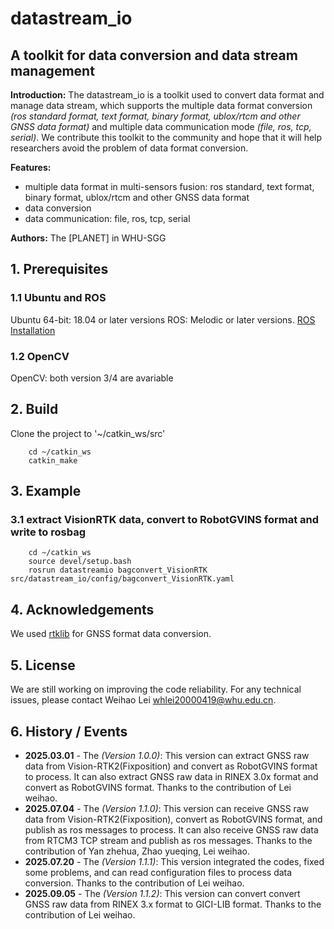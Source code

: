 # datastream_io
## A toolkit for data conversion and data stream management

**Introduction:**
The datastream_io is a toolkit used to convert data format and manage data stream, which supports the multiple data format conversion *(ros standard format, text format, binary format, ublox/rtcm and other GNSS data format)* and multiple data communication mode *(file, ros, tcp, serial)*. We contribute this toolkit to the community and hope that it will help researchers avoid the problem of data format conversion.

**Features:**
- multiple data format in multi-sensors fusion: ros standard, text format, binary format, ublox/rtcm and other GNSS data format
- data conversion
- data communication: file, ros, tcp, serial

**Authors:**
The [PLANET] in WHU-SGG

## 1. Prerequisites
### 1.1 **Ubuntu** and **ROS**
Ubuntu 64-bit: 18.04 or later versions
ROS: Melodic or later versions. [ROS Installation](http://wiki.ros.org/ROS/Installation)

### 1.2 **OpenCV**
OpenCV: both version 3/4 are avariable

## 2. Build
Clone the project to '~/catkin_ws/src'
```
    cd ~/catkin_ws
    catkin_make
```

## 3. Example
### 3.1 extract VisionRTK data, convert to RobotGVINS format and write to rosbag
```
    cd ~/catkin_ws
    source devel/setup.bash
    rosrun datastreamio bagconvert_VisionRTK src/datastream_io/config/bagconvert_VisionRTK.yaml
```


## 4. Acknowledgements
We used [rtklib](https://github.com/tomojitakasu/RTKLIB/tree/rtklib_2.4.3) for GNSS format data conversion.

## 5. License
We are still working on improving the code reliability. For any technical issues, please contact Weihao Lei <whlei20000419@whu.edu.cn>.

## 6. History / Events
* **2025.03.01** - The *(Version 1.0.0)*:  This version can extract GNSS raw data from Vision-RTK2(Fixposition) and convert as RobotGVINS format to process. It can also extract GNSS raw data in RINEX 3.0x format and convert as RobotGVINS format. Thanks to the contribution of Lei weihao.
* **2025.07.04** - The *(Version 1.1.0)*:  This version can receive GNSS raw data from Vision-RTK2(Fixposition), convert as RobotGVINS format, and publish as ros messages to process. It can also receive GNSS raw data from RTCM3 TCP stream and publish as ros messages. Thanks to the contribution of Yan zhehua, Zhao yueqing, Lei weihao.
* **2025.07.20** - The *(Version 1.1.1)*:  This version integrated the codes, fixed some problems, and can read configuration files to process data conversion. Thanks to the contribution of Lei weihao.
* **2025.09.05** - The *(Version 1.1.2)*:  This version can convert convert GNSS raw data from RINEX 3.x format to GICI-LIB format. Thanks to the contribution of Lei weihao.
